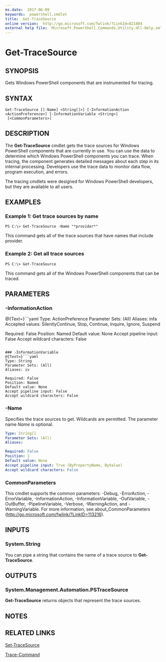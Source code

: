 ```yaml
---
ms.date:  2017-06-09
keywords:  powershell,cmdlet
title:  Get-TraceSource
online version:  http://go.microsoft.com/fwlink/?LinkId=821804
external help file:  Microsoft.PowerShell.Commands.Utility.dll-Help.xml
---
```


# Get-TraceSource

## SYNOPSIS
Gets Windows PowerShell components that are instrumented for tracing.

## SYNTAX

```
Get-TraceSource [[-Name] <String[]>] [-InformationAction <ActionPreference>] [-InformationVariable <String>]
 [<CommonParameters>]
```

## DESCRIPTION
The **Get-TraceSource** cmdlet gets the trace sources for Windows PowerShell components that are currently in use.
You can use the data to determine which Windows PowerShell components you can trace.
When tracing, the component generates detailed messages about each step in its internal processing.
Developers use the trace data to monitor data flow, program execution, and errors.

The tracing cmdlets were designed for Windows PowerShell developers, but they are available to all users.

## EXAMPLES

### Example 1: Get trace sources by name
```
PS C:\> Get-TraceSource -Name "*provider*"
```

This command gets all of the trace sources that have names that include provider.

### Example 2: Get all trace sources
```
PS C:\> Get-TraceSource
```

This command gets all of the Windows PowerShell components that can be traced.

## PARAMETERS

### -InformationAction
@{Text=}```yaml
Type: ActionPreference
Parameter Sets: (All)
Aliases: infa
Accepted values: SilentlyContinue, Stop, Continue, Inquire, Ignore, Suspend

Required: False
Position: Named
Default value: None
Accept pipeline input: False
Accept wildcard characters: False
```

### -InformationVariable
@{Text=}```yaml
Type: String
Parameter Sets: (All)
Aliases: iv

Required: False
Position: Named
Default value: None
Accept pipeline input: False
Accept wildcard characters: False
```

### -Name
Specifies the trace sources to get.
Wildcards are permitted.
The parameter name *Name* is optional.

```yaml
Type: String[]
Parameter Sets: (All)
Aliases: 

Required: False
Position: 1
Default value: None
Accept pipeline input: True (ByPropertyName, ByValue)
Accept wildcard characters: False
```

### CommonParameters
This cmdlet supports the common parameters: -Debug, -ErrorAction, -ErrorVariable, -InformationAction, -InformationVariable, -OutVariable, -OutBuffer, -PipelineVariable, -Verbose, -WarningAction, and -WarningVariable. For more information, see about_CommonParameters (http://go.microsoft.com/fwlink/?LinkID=113216).

## INPUTS

### System.String
You can pipe a string that contains the name of a trace source to **Get-TraceSource**.

## OUTPUTS

### System.Management.Automation.PSTraceSource
**Get-TraceSource** returns objects that represent the trace sources.

## NOTES

## RELATED LINKS

[Set-TraceSource](Set-TraceSource.md)

[Trace-Command](Trace-Command.md)


